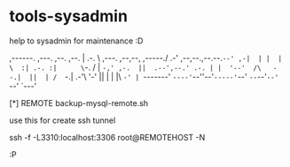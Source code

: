 tools-sysadmin
==============

help to sysadmin for maintenance :D


,------.                         ,---.               ,--.   ,--.
|  .-.  \  ,---. ,--,--, ,-----./  .-' ,--,--.,--.--.`--' ,-|  |
|  |  \  :| .-. :|      \`-.  / |  `-,' ,-.  ||  .--',--.' .-. |
|  '--'  /\   --.|  ||  | /  `-.|  .-'\ '-'  ||  |   |  |\ `-' |
`-------'  `----'`--''--'`-----'`--'   `--`--'`--'   `--' `---' 

[*] REMOTE backup-mysql-remote.sh

use this for create ssh tunnel

ssh -f -L3310:localhost:3306 root@REMOTEHOST -N

:P
